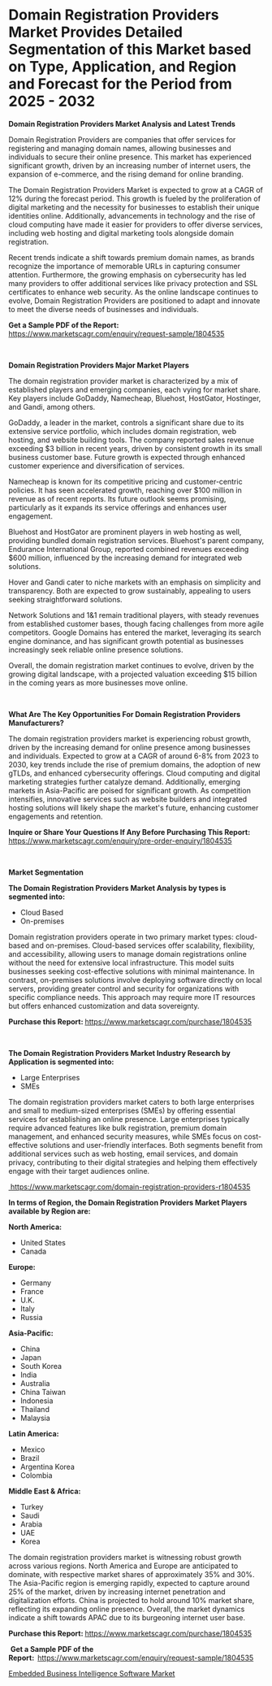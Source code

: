 <p><h1>Domain Registration Providers Market Provides Detailed Segmentation of this Market based on Type, Application, and Region and Forecast for the Period from 2025 - 2032</h1></p><p><strong>Domain Registration Providers Market Analysis and Latest Trends</strong></p>
<p><p>Domain Registration Providers are companies that offer services for registering and managing domain names, allowing businesses and individuals to secure their online presence. This market has experienced significant growth, driven by an increasing number of internet users, the expansion of e-commerce, and the rising demand for online branding. </p><p>The Domain Registration Providers Market is expected to grow at a CAGR of 12% during the forecast period. This growth is fueled by the proliferation of digital marketing and the necessity for businesses to establish their unique identities online. Additionally, advancements in technology and the rise of cloud computing have made it easier for providers to offer diverse services, including web hosting and digital marketing tools alongside domain registration.</p><p>Recent trends indicate a shift towards premium domain names, as brands recognize the importance of memorable URLs in capturing consumer attention. Furthermore, the growing emphasis on cybersecurity has led many providers to offer additional services like privacy protection and SSL certificates to enhance web security. As the online landscape continues to evolve, Domain Registration Providers are positioned to adapt and innovate to meet the diverse needs of businesses and individuals.</p></p>
<p><strong>Get a Sample PDF of the Report:&nbsp;</strong> <a href="https://www.marketscagr.com/enquiry/request-sample/1804535?utm_campaign=2990&utm_medium=2&utm_source=Github&utm_content=ia&utm_term=09032025&utm_id=domain-registration-providers">https://www.marketscagr.com/enquiry/request-sample/1804535</a></p>
<p>&nbsp;</p>
<p><strong>Domain Registration Providers Major Market Players</strong></p>
<p><p>The domain registration provider market is characterized by a mix of established players and emerging companies, each vying for market share. Key players include GoDaddy, Namecheap, Bluehost, HostGator, Hostinger, and Gandi, among others.</p><p>GoDaddy, a leader in the market, controls a significant share due to its extensive service portfolio, which includes domain registration, web hosting, and website building tools. The company reported sales revenue exceeding $3 billion in recent years, driven by consistent growth in its small business customer base. Future growth is expected through enhanced customer experience and diversification of services.</p><p>Namecheap is known for its competitive pricing and customer-centric policies. It has seen accelerated growth, reaching over $100 million in revenue as of recent reports. Its future outlook seems promising, particularly as it expands its service offerings and enhances user engagement.</p><p>Bluehost and HostGator are prominent players in web hosting as well, providing bundled domain registration services. Bluehost's parent company, Endurance International Group, reported combined revenues exceeding $600 million, influenced by the increasing demand for integrated web solutions.</p><p>Hover and Gandi cater to niche markets with an emphasis on simplicity and transparency. Both are expected to grow sustainably, appealing to users seeking straightforward solutions.</p><p>Network Solutions and 1&1 remain traditional players, with steady revenues from established customer bases, though facing challenges from more agile competitors. Google Domains has entered the market, leveraging its search engine dominance, and has significant growth potential as businesses increasingly seek reliable online presence solutions.</p><p>Overall, the domain registration market continues to evolve, driven by the growing digital landscape, with a projected valuation exceeding $15 billion in the coming years as more businesses move online.</p></p>
<p>&nbsp;</p>
<p><strong>What Are The Key Opportunities For Domain Registration Providers Manufacturers?</strong></p>
<p><p>The domain registration providers market is experiencing robust growth, driven by the increasing demand for online presence among businesses and individuals. Expected to grow at a CAGR of around 6-8% from 2023 to 2030, key trends include the rise of premium domains, the adoption of new gTLDs, and enhanced cybersecurity offerings. Cloud computing and digital marketing strategies further catalyze demand. Additionally, emerging markets in Asia-Pacific are poised for significant growth. As competition intensifies, innovative services such as website builders and integrated hosting solutions will likely shape the market's future, enhancing customer engagements and retention.</p></p>
<p><strong>Inquire or Share Your Questions If Any Before Purchasing This Report:</strong> <a href="https://www.marketscagr.com/enquiry/pre-order-enquiry/1804535?utm_campaign=2990&utm_medium=2&utm_source=Github&utm_content=ia&utm_term=09032025&utm_id=domain-registration-providers">https://www.marketscagr.com/enquiry/pre-order-enquiry/1804535</a></p>
<p>&nbsp;</p>
<p><strong>Market Segmentation</strong></p>
<p><strong>The Domain Registration Providers Market Analysis by types is segmented into:</strong></p>
<p><ul><li>Cloud Based</li><li>On-premises</li></ul></p>
<p><p>Domain registration providers operate in two primary market types: cloud-based and on-premises. Cloud-based services offer scalability, flexibility, and accessibility, allowing users to manage domain registrations online without the need for extensive local infrastructure. This model suits businesses seeking cost-effective solutions with minimal maintenance. In contrast, on-premises solutions involve deploying software directly on local servers, providing greater control and security for organizations with specific compliance needs. This approach may require more IT resources but offers enhanced customization and data sovereignty.</p></p>
<p><strong>Purchase this Report:&nbsp;</strong><a href="https://www.marketscagr.com/purchase/1804535?utm_campaign=2990&utm_medium=2&utm_source=Github&utm_content=ia&utm_term=09032025&utm_id=domain-registration-providers">https://www.marketscagr.com/purchase/1804535</a></p>
<p>&nbsp;</p>
<p><strong>The Domain Registration Providers Market Industry Research by Application is segmented into:</strong></p>
<p><ul><li>Large Enterprises</li><li>SMEs</li></ul></p>
<p><p>The domain registration providers market caters to both large enterprises and small to medium-sized enterprises (SMEs) by offering essential services for establishing an online presence. Large enterprises typically require advanced features like bulk registration, premium domain management, and enhanced security measures, while SMEs focus on cost-effective solutions and user-friendly interfaces. Both segments benefit from additional services such as web hosting, email services, and domain privacy, contributing to their digital strategies and helping them effectively engage with their target audiences online.</p></p>
<p><a href="https://www.marketscagr.com/domain-registration-providers-r1804535?utm_campaign=2990&utm_medium=2&utm_source=Github&utm_content=ia&utm_term=09032025&utm_id=domain-registration-providers">&nbsp;https://www.marketscagr.com/domain-registration-providers-r1804535</a></p>
<p><strong>In terms of Region, the Domain Registration Providers Market Players available by Region are:</strong></p>
<p>
    <p> <strong> North America: </strong>
        <ul>
            <li>United States</li>
            <li>Canada</li>
        </ul>
        </p> 
    <p> <strong> Europe: </strong>
        <ul>
            <li>Germany</li>
            <li>France</li>
            <li>U.K.</li>
            <li>Italy</li>
            <li>Russia</li>
        </ul>
        </p> 
    <p> <strong> Asia-Pacific: </strong>
        <ul>
            <li>China</li>
            <li>Japan</li>
            <li>South Korea</li>
            <li>India</li>
            <li>Australia</li>
            <li>China Taiwan</li>
            <li>Indonesia</li>
            <li>Thailand</li>
            <li>Malaysia</li>
        </ul>
        </p> 
    <p> <strong> Latin America: </strong>
        <ul>
            <li>Mexico</li>
            <li>Brazil</li>
            <li>Argentina Korea</li>
            <li>Colombia</li>
        </ul>
        </p> 
    <p> <strong> Middle East & Africa: </strong>
        <ul>
            <li>Turkey</li>
            <li>Saudi</li>
            <li>Arabia</li>
            <li>UAE</li>
            <li>Korea</li>
        </ul>
    </p>
    </p>
<p><p>The domain registration providers market is witnessing robust growth across various regions. North America and Europe are anticipated to dominate, with respective market shares of approximately 35% and 30%. The Asia-Pacific region is emerging rapidly, expected to capture around 25% of the market, driven by increasing internet penetration and digitalization efforts. China is projected to hold around 10% market share, reflecting its expanding online presence. Overall, the market dynamics indicate a shift towards APAC due to its burgeoning internet user base.</p></p>
<p><strong>Purchase this Report: </strong><a href="https://www.marketscagr.com/purchase/1804535?utm_campaign=2990&utm_medium=2&utm_source=Github&utm_content=ia&utm_term=09032025&utm_id=domain-registration-providers">https://www.marketscagr.com/purchase/1804535</a></p>
<p>&nbsp;<strong>Get a Sample PDF of the Report:&nbsp;&nbsp;</strong><a href="https://www.marketscagr.com/enquiry/request-sample/1804535?utm_campaign=2990&utm_medium=2&utm_source=Github&utm_content=ia&utm_term=09032025&utm_id=domain-registration-providers">https://www.marketscagr.com/enquiry/request-sample/1804535</a></p>
<p><strong></strong></p>
<p><p><a href="https://github.com/scaseiargas/Market-Research-Report-List-1/blob/main/embedded-business-intelligence-software-market.md?utm_campaign=2990&utm_medium=2&utm_source=Github&utm_content=ia&utm_term=09032025&utm_id=domain-registration-providers">Embedded Business Intelligence Software Market</a></p></p>